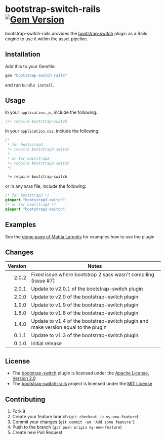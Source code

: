 # bootstrap-switch-rails [![Gem Version](https://badge.fury.io/rb/bootstrap-switch-rails.png)](http://badge.fury.io/rb/bootstrap-switch-rails)

bootstrap-switch-rails provides the [bootstrap-switch](http://www.bootstrap-switch.org/)
plugin as a Rails engine to use it within the asset pipeline.

## Installation

Add this to your Gemfile:

```ruby
gem "bootstrap-switch-rails"
```

and run `bundle install`.

## Usage

In your `application.js`, include the following:

```js
//= require bootstrap-switch
```

In your `application.css`, include the following:

```css
/*
 * for bootstrap3
 *= require bootstrap3-switch
 *
 * or for bootstrap2
 *= require bootstrap2-switch
 */

 *= require bootstrap-switch
```

or in any `SASS` file, include the following:

```css
/* for bootstrap3 */
@import "bootstrap3-switch";
/* or for bootstrap2 */
@import "bootstrap2-switch";
```

## Examples

See the [demo page of Mattia Larentis](http://www.bootstrap-switch.org/) for examples how to use the plugin

## Changes

| Version | Notes                                                                               |
| -------:| ----------------------------------------------------------------------------------- |
|   2.0.2 | Fixed issue where bootstrap 2 sass wasn't compiling (issue #7)                      |
|   2.0.1 | Update to v2.0.1 of the bootstrap-switch plugin                                     |
|   2.0.0 | Update to v2.0 of the bootstrap-switch plugin                                       |
|   1.9.0 | Update to v1.9 of the bootstrap-switch plugin                                       |
|   1.8.0 | Update to v1.8 of the bootstrap-switch plugin                                       |
|   1.4.0 | Update to v1.4 of the bootstrap-switch plugin and make version equal to the plugin  |
|   0.1.1 | Update to v1.3 of the bootstrap-switch plugin                                       |
|   0.1.0 | Initial release                                                                     |

## License

* The [bootstrap-switch](http://www.bootstrap-switch.org/) plugin is licensed under the
[Apache License, Version 2.0](http://www.apache.org/licenses/LICENSE-2.0)
* The [bootstrap-switch-rails](https://github.com/manuelvanrijn/bootstrap-switch-rails) project is
 licensed under the [MIT License](http://opensource.org/licenses/mit-license.html)

## Contributing

1. Fork it
2. Create your feature branch (`git checkout -b my-new-feature`)
3. Commit your changes (`git commit -am 'Add some feature'`)
4. Push to the branch (`git push origin my-new-feature`)
5. Create new Pull Request
